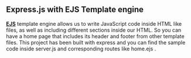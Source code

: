 ## Express.js with EJS Template engine

 [**EJS**](https://www.npmjs.com/package/ejs) template engine allows us to write JavaScript code inside HTML like files, as well as including different sections inside our HTML. So you can have a home page that includes its header and footer from other template files. 
 This project has been built with express and you can find the sample code inside server.js and corresponding routes like home.ejs .
